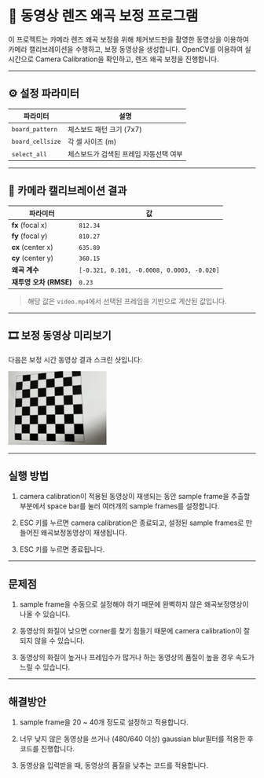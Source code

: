 # 🎥 동영상 렌즈 왜곡 보정 프로그램

이 프로젝트는 카메라 렌즈 왜곡 보정을 위해 체커보드판을 촬영한 동영상을 이용하여 카메라 캘리브레이션을 수행하고,
보정 동영상을 생성합니다. OpenCV를 이용하여 실시간으로 Camera Calibration을 확인하고, 렌즈 왜곡 보정을 진행합니다.

---

## ⚙️ 설정 파라미터

| 파라미터 | 설명 |
|------------------|---------|
| `board_pattern`  | 체스보드 패턴 크기 (7x7) |
| `board_cellsize` | 각 셀 사이즈 (m) |
| `select_all`     | 체스보드가 검색된 프레임 자동선택 여부 |

---

## 📐 카메라 캘리브레이션 결과

| 파라미터 | 값 |
|------------------|------|
| **fx** (focal x) | `812.34` |
| **fy** (focal y) | `810.27` |
| **cx** (center x)| `635.89` |
| **cy** (center y)| `360.15` |
| **왜곡 계수** | `[-0.321, 0.101, -0.0008, 0.0003, -0.020]` |
| **재투영 오차 (RMSE)** | `0.23` |

> 해당 값은 `video.mp4`에서 선택된 프레임을 기반으로 계산된 값입니다.

---

## 🎞️ 보정 동영상 미리보기

다음은 보정 시간 동영상 결과 스크린 샷입니다:

**<img src="./screen_shot.png" width="200px" height="150px">**

---

## 실행 방법

1. camera calibration이 적용된 동영상이 재생되는 동안
sample frame을 추출할 부분에서 space bar를 눌러 여러개의 
sample frames를 설정합니다.

2. ESC 키를 누르면 camera calibration은 종료되고,
설정된 sample frames로 만들어진
왜곡보정동영상이 재생됩니다.

3. ESC 키를 누르면 종료됩니다.

---

## 문제점

1. sample frame을 수동으로 설정해야 하기 때문에 
완벽하지 않은 왜곡보정영상이 나올 수 있습니다.

2. 동영상의 화질이 낮으면 corner를 찾기 힘들기 때문에
camera calibration이 잘 되지 않을 수 있습니다.

3. 동영상의 화질이 높거나 프레임수가 많거나 하는
동영상의 품질이 높을 경우 속도가 느릴 수 있습니다.

---

## 해결방안

1. sample frame을 20 ~ 40개 정도로 설정하고 적용합니다.

2. 너무 낮지 않은 동영상을 쓰거나 (480/640 이상)
gaussian blur필터를 적용한 후 코드를 진행합니다.

3. 동영상을 입력받을 때,
동영상의 품질을 낮추는 코드를 적용합니다.